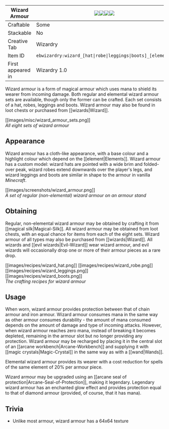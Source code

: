 | Wizard Armour |![](https://github.com/Electroblob77/Wizardry/blob/1.12.2/src/main/resources/assets/ebwizardry/textures/items/wizard_hat.png)![](https://github.com/Electroblob77/Wizardry/blob/1.12.2/src/main/resources/assets/ebwizardry/textures/items/wizard_robe.png)![](https://github.com/Electroblob77/Wizardry/blob/1.12.2/src/main/resources/assets/ebwizardry/textures/items/wizard_leggings.png)![](https://github.com/Electroblob77/Wizardry/blob/1.12.2/src/main/resources/assets/ebwizardry/textures/items/wizard_boots.png)|
|---|---|
| Craftable | Some |
| Stackable | No |
| Creative Tab | Wizardry |
| Item ID | `ebwizardry:wizard_[hat\|robe\|leggings\|boots]_[element]` |
| First appeared in | Wizardry 1.0 |

Wizard armour is a form of magical armour which uses mana to shield its wearer from incoming damage. Both regular and elemental wizard armour sets are available, though only the former can be crafted. Each set consists of a hat, robes, leggings and boots. Wizard armour may also be found in loot chests or purchased from [[wizards|Wizard]].

[[images/misc/wizard_armour_sets.png]]  
_All eight sets of wizard armour_

## Appearance
Wizard armour has a cloth-like appearance, with a base colour and a highlight colour which depend on the [[element|Elements]]. Wizard armour has a custom model: wizard hats are pointed with a wide brim and folded-over peak, wizard robes extend downwards over the player's legs, and wizard leggings and boots are similar in shape to the armour in vanilla _Minecraft_.

[[images/screenshots/wizard_armour.png]]  
_A set of regular (non-elemental) wizard armour on an armour stand_

## Obtaining
Regular, non-elemental wizard armour may be obtained by crafting it from [[magical silk|Magical-Silk]]. All wizard armour may be obtained from loot chests, with an equal chance for items from each of the eight sets. Wizard armour of all types may also be purchased from [[wizards|Wizard]]. All wizards and [[evil wizards|Evil-Wizard]] wear wizard armour, and evil wizards will occasionally drop one or more of their armour pieces as a rare drop.

[[images/recipes/wizard_hat.png]] [[images/recipes/wizard_robe.png]] [[images/recipes/wizard_leggings.png]] [[images/recipes/wizard_boots.png]]  
_The crafting recipes for wizard armour_

## Usage
When worn, wizard armour provides protection between that of chain armour and iron armour. Wizard armour consumes mana in the same way as other armour consumes durability - the amount of mana consumed depends on the amount of damage and type of incoming attacks. However, when wizard armour reaches zero mana, instead of breaking it becomes depleted, remaining in the armour slot but no longer providing any protection. Wizard armour may be recharged by placing it in the central slot of an [[arcane workbench|Arcane-Workbench]] and supplying it with [[magic crystals|Magic-Crystal]] in the same way as with a [[wand|Wands]].

Elemental wizard armour provides its wearer with a cost reduction for spells of the same element of 20% per armour piece.

Wizard armour may be upgraded using an [[arcane seal of protection|Arcane-Seal-of-Protection]], making it legendary. Legendary wizard armour has an enchanted glow effect and provides protection equal to that of diamond armour (provided, of course, that it has mana).

## Trivia
- Unlike most armour, wizard armour has a 64x64 texture
